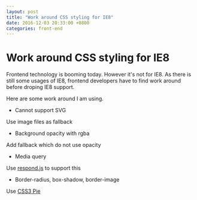 ```yaml
---
layout: post
title: "Work around CSS styling for IE8"
date: 2016-12-03 20:33:00 +0800
categories: front-end
---
```


# Work around CSS styling for IE8

Frontend technology is booming today. However it's not for IE8. 
As there is still some usages of IE8, frontend developers have to find work around before droping IE8 support.

Here are some work around I am using.

* Cannot support SVG

Use image files as fallback

* Background opacity with rgba

Add fallback which do not use opacity

* Media query

Use [respond.js](https://github.com/scottjehl/Respond) to support this

* Border-radius, box-shadow, border-image

Use [CSS3 Pie](http://css3pie.com/)


